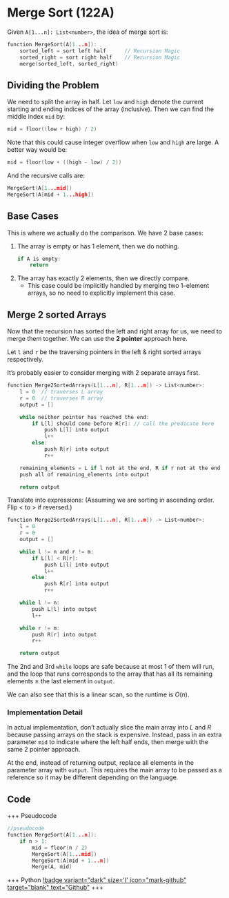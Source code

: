 # Merge Sort (122A)

Given `A[1...n]: List<number>`, the idea of merge sort is:

```c
function MergeSort(A[1...n]):
	sorted_left = sort left half      // Recursion Magic
	sorted_right = sort right half    // Recursion Magic
	merge(sorted_left, sorted_right)
```

## Dividing the Problem

We need to split the array in half. Let `low` and `high` denote the current starting and ending indices of the array (inclusive). Then we can find the middle index `mid` by:

```c
mid = floor((low + high) / 2)
```

Note that this could cause integer overflow when `low` and `high` are large. A better way would be:

```c
mid = floor(low + ((high - low) / 2))
```

And the recursive calls are:

```c
MergeSort(A[1...mid])
MergeSort(A[mid + 1...high])
```

## Base Cases

This is where we actually do the comparison. We have 2 base cases:

1. The array is empty or has 1 element, then we do nothing.
   ```c
   if A is empty:
       return
   ```
2. The array has exactly 2 elements, then we directly compare.
   - This case could be implicitly handled by merging two 1–element arrays, so no need to explicitly implement this case.

## Merge 2 sorted Arrays

Now that the recursion has sorted the left and right array for us, we need to merge them together. We can use the **2 pointer** approach here.

Let `l` and `r` be the traversing pointers in the left & right sorted arrays respectively.

It’s probably easier to consider merging with 2 separate arrays first.

```c
function Merge2SortedArrays(L[1...n], R[1...m]) -> List<number>:
	l = 0  // traverses L array
	r = 0  // traverses R array
	output = []

	while neither pointer has reached the end:
		if L[l] should come before R[r]: // call the predicate here
			push L[l] into output
			l++
		else:
			push R[r] into output
			r++

	remaining_elements = L if l not at the end, R if r not at the end
	push all of remaining_elements into output

	return output
```

Translate into expressions: (Assuming we are sorting in ascending order. Flip < to > if reversed.)

```c
function Merge2SortedArrays(L[1...n], R[1...m]) -> List<number>:
	l = 0
	r = 0
	output = []

	while l != n and r != m:
		if L[l] < R[r]:
			push L[l] into output
			l++
		else:
			push R[r] into output
			r++

	while l != n:
		push L[l] into output
		l++

	while r != m:
		push R[r] into output
		r++

	return output
```

The 2nd and 3rd `while` loops are safe because at most 1 of them will run, and the loop that runs corresponds to the array that has all its remaining elements $\geqslant$ the last element in `output`. 

We can also see that this is a linear scan, so the runtime is $O(n)$.

### Implementation Detail

In actual implementation, don’t actually slice the main array into $L$ and $R$ because passing arrays on the stack is expensive. Instead, pass in an extra parameter `mid` to indicate where the left half ends, then merge with the same 2 pointer approach. 

At the end, instead of returning output, replace all elements in the parameter array with `output`. This requires the main array to be passed as a reference so it may be different depending on the language.

## Code

+++ Pseudocode
```c
//pseudocode
function MergeSort(A[1...n]):
	if n > 1:
		mid = floor(n / 2)
		MergeSort(A[1...mid])
		MergeSort(A[mid + 1...n])
		Merge(A, mid)
```
+++ Python
[!badge variant="dark" size='l' icon="mark-github" target="blank" text="Github"](https://github.com/tomli380576/ECS122A-Algorithms-python-implementation/blob/main/Implementations/merge-sort.py#L27-L66)
+++